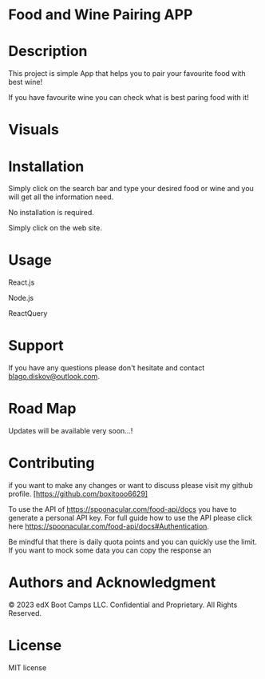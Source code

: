 # Food and Wine Pairing APP


# Description

This project is simple App that helps you to pair your favourite food with best wine! 

If you have favourite wine you can check what is best paring food with it! 

# Visuals



# Installation

Simply click on the search bar and type your desired food or wine and you will get all the information need.

No installation is required.

Simply click on the web site.

# Usage 

React.js

Node.js

ReactQuery



# Support

If you have any questions please don't hesitate and contact blago.diskov@outlook.com.

# Road Map

Updates will be available very soon...!

# Contributing

if you want to make any changes or want to discuss please visit my github profile. [https://github.com/boxitooo6629]

To use the API of https://spoonacular.com/food-api/docs you have to generate a personal API key. For full guide how to use the API please click here https://spoonacular.com/food-api/docs#Authentication. 

Be mindful that there is daily quota points and you can quickly use the limit. If you want to mock some data you can copy the response an

# Authors and Acknowledgment

© 2023 edX Boot Camps LLC. Confidential and Proprietary. All Rights Reserved.

# License

MIT license
